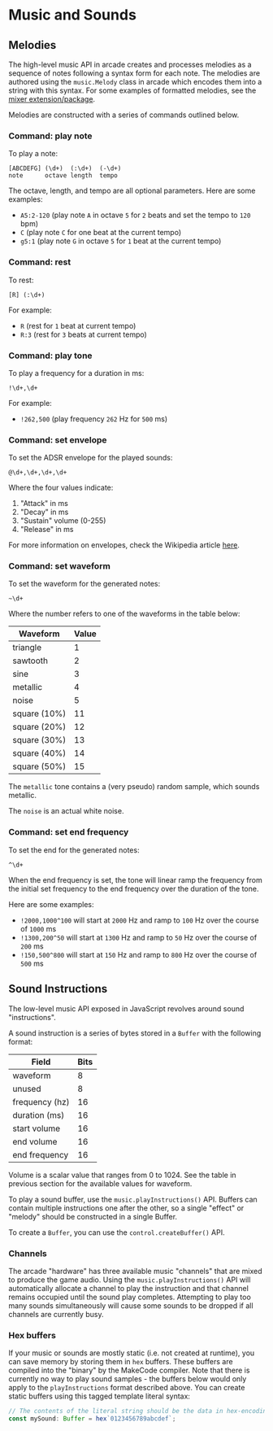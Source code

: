 # Music and Sounds

## Melodies

The high-level music API in arcade creates and processes melodies as a sequence of
notes following a syntax form for each note. The melodies are authored using the
`music.Melody` class in arcade which encodes them into a string with this syntax.
For some examples of formatted melodies, see the [mixer extension/package](https://github.com/Microsoft/pxt-common-packages/blob/master/libs/mixer/melody.ts#L387).

Melodies are constructed with a series of commands outlined below.

### Command: play note

To play a note:
```
[ABCDEFG] (\d+)  (:\d+)  (-\d+)
note      octave length  tempo
```

The octave, length, and tempo are all optional parameters. Here are some examples:

* `A5:2-120` (play note `A` in octave `5` for `2` beats and set the tempo to `120` bpm)
* `C` (play note `C` for one beat at the current tempo)
* `g5:1` (play note `G` in octave `5` for `1` beat at the current tempo)

### Command: rest

To rest:
```
[R] (:\d+)
```
For example:

* `R` (rest for `1` beat at current tempo)
* `R:3` (rest for `3` beats at current tempo)

### Command: play tone

To play a frequency for a duration in ms:
```
!\d+,\d+
```

For example:
* `!262,500` (play frequency `262` Hz for `500` ms)

### Command: set envelope

To set the ADSR envelope for the played sounds:
```
@\d+,\d+,\d+,\d+
```

Where the four values indicate:
1. "Attack" in ms
2. "Decay" in ms
3. "Sustain" volume (0-255)
4. "Release" in ms

For more information on envelopes, check the Wikipedia article [here](https://en.wikipedia.org/wiki/Synthesizer#Attack_Decay_Sustain_Release_(ADSR)_envelope).

### Command: set waveform

To set the waveform for the generated notes:

```
~\d+
```

Where the number refers to one of the waveforms in the table below:

Waveform        | Value
----------------|-------
triangle        | 1
sawtooth        | 2
sine            | 3
metallic        | 4
noise           | 5
square (10%)    | 11
square (20%)    | 12
square (30%)    | 13
square (40%)    | 14
square (50%)    | 15

The `metallic` tone contains a (very pseudo) random sample, which sounds metallic.

The `noise` is an actual white noise.

### Command: set end frequency

To set the end for the generated notes:

```
^\d+
```

When the end frequency is set, the tone will linear ramp the frequency from the initial set frequency to the end frequency over the duration of the tone.

Here are some examples:

* `!2000,1000^100` will start at `2000` Hz and ramp to `100` Hz over the course of `1000` ms
* `!1300,200^50` will start at `1300` Hz and ramp to `50` Hz over the course of `200` ms
* `!150,500^800` will start at `150` Hz and ramp to `800` Hz over the course of `500` ms

## Sound Instructions

The low-level music API exposed in JavaScript revolves around sound "instructions".

A sound instruction is a series of bytes stored in a `Buffer` with the following format:

Field           | Bits
----------------|------
waveform        | 8
unused          | 8
frequency (hz)  | 16
duration (ms)   | 16
start volume    | 16
end volume      | 16
end frequency   | 16

Volume is a scalar value that ranges from 0 to 1024. See the table in previous section for
the available values for waveform.

To play a sound buffer, use the `music.playInstructions()` API. Buffers can contain
multiple instructions one after the other, so a single "effect" or "melody" should be
constructed in a single Buffer.

To create a `Buffer`, you can use the `control.createBuffer()` API.

### Channels

The arcade "hardware" has three available music "channels" that are mixed to produce
the game audio. Using the `music.playInstructions()` API will automatically allocate
a channel to play the instruction and that channel remains occupied until the sound play
completes. Attempting to play too many sounds simultaneously will cause some sounds
to be dropped if all channels are currently busy.

### Hex buffers

If your music or sounds are mostly static (i.e. not created at runtime), you can save
memory by storing them in `hex` buffers. These buffers are compiled into the "binary"
by the MakeCode compiler.
Note that there is currently no way to play sound samples - the buffers below would only apply to the `playInstructions` format described above.
You can create static buffers using this tagged template literal syntax:

```typescript
// The contents of the literal string should be the data in hex-encoding
const mySound: Buffer = hex`0123456789abcdef`;
```
